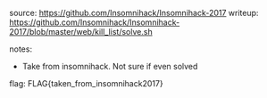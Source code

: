source: https://github.com/Insomnihack/Insomnihack-2017
writeup: https://github.com/Insomnihack/Insomnihack-2017/blob/master/web/kill_list/solve.sh

notes:
* Take from insomnihack. Not sure if even solved

flag:
FLAG{taken_from_insomnihack2017}

